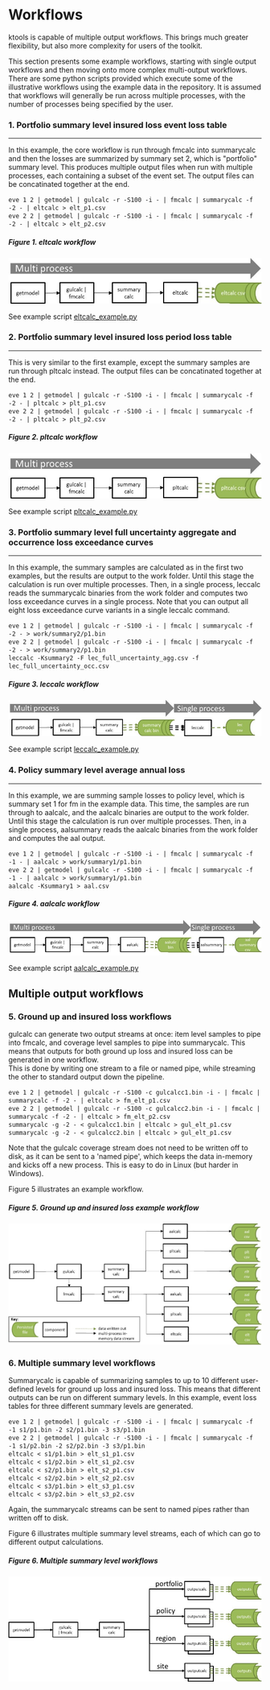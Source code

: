 # Workflows

ktools is capable of multiple output workflows. This brings much greater flexibility, but also more complexity for users of the toolkit.  

This section presents some example workflows, starting with single output workflows and then moving onto more complex multi-output workflows. There are some python scripts provided which execute some of the illustrative workflows using the example data in the repository.  It is assumed that workflows will generally be run across multiple processes, with the number of processes being specified by the user.

### 1. Portfolio summary level insured loss event loss table
***
In this example, the core workflow is run through fmcalc into summarycalc and then the losses are summarized by summary set 2, which is "portfolio" summary level.
This produces multiple output files when run with multiple processes, each containing a subset of the event set.  The output files can be concatinated together at the end.
```
eve 1 2 | getmodel | gulcalc -r -S100 -i - | fmcalc | summarycalc -f -2 - | eltcalc > elt_p1.csv
eve 2 2 | getmodel | gulcalc -r -S100 -i - | fmcalc | summarycalc -f -2 - | eltcalc > elt_p2.csv
```

##### Figure 1. eltcalc workflow
![alt text](../img/eltcalc.jpg "eltcalc workflow")

See example script [eltcalc_example.py](../../examples/eltcalc_example.py)

### 2. Portfolio summary level insured loss period loss table
***
This is very similar to the first example, except the summary samples are run through pltcalc instead.  The output files can be concatinated together at the end.
```
eve 1 2 | getmodel | gulcalc -r -S100 -i - | fmcalc | summarycalc -f -2 - | pltcalc > plt_p1.csv
eve 2 2 | getmodel | gulcalc -r -S100 -i - | fmcalc | summarycalc -f -2 - | pltcalc > plt_p2.csv
```

##### Figure 2. pltcalc workflow
![alt text](../img/pltcalc.jpg "eltcalc workflow")

See example script [pltcalc_example.py](../../examples/eltcalc_example.py)

### 3. Portfolio summary level full uncertainty aggregate and occurrence loss exceedance curves
***
In this example, the summary samples are calculated as in the first two examples, but the results are output to the work folder.  Until this stage the calculation is run over multiple processes. Then, in a single process, leccalc reads the summarycalc binaries from the work folder and computes two loss exceedance curves in a single process. Note that you can output all eight loss exceedance curve variants in a single leccalc command.
```
eve 1 2 | getmodel | gulcalc -r -S100 -i - | fmcalc | summarycalc -f -2 - > work/summary2/p1.bin
eve 2 2 | getmodel | gulcalc -r -S100 -i - | fmcalc | summarycalc -f -2 - > work/summary2/p1.bin
leccalc -Ksummary2 -F lec_full_uncertainty_agg.csv -f lec_full_uncertainty_occ.csv
```

##### Figure 3. leccalc workflow
![alt text](../img/leccalc.jpg "leccalc workflow")

See example script [leccalc_example.py](../../examples/leccalc_example.py)

### 4. Policy summary level average annual loss
***
In this example, we are summing sample losses to policy level, which is summary set 1 for fm in the example data. This time, the samples are run through to aalcalc, and the aalcalc binaries are output to the work folder.  Until this stage the calculation is run over multiple processes. Then, in a single process, aalsummary reads the aalcalc binaries from the work folder and computes the aal output. 
```
eve 1 2 | getmodel | gulcalc -r -S100 -i - | fmcalc | summarycalc -f -1 - | aalcalc > work/summary1/p1.bin
eve 2 2 | getmodel | gulcalc -r -S100 -i - | fmcalc | summarycalc -f -1 - | aalcalc > work/summary1/p1.bin
aalcalc -Ksummary1 > aal.csv
```

##### Figure 4. aalcalc workflow
![alt text](../img/aalcalc.jpg "aalcalc workflow")

See example script [aalcalc_example.py](../../examples/aalcalc_example.py)

## Multiple output workflows

### 5. Ground up and insured loss workflows
gulcalc can generate two output streams at once: item level samples to pipe into fmcalc, and coverage level samples to pipe into summarycalc. This means that outputs for both ground up loss and insured loss can be generated in one workflow.  
This is done by writing one stream to a file or named pipe, while streaming the other to standard output down the pipeline.

```
eve 1 2 | getmodel | gulcalc -r -S100 -c gulcalcc1.bin -i - | fmcalc | summarycalc -f -2 - | eltcalc > fm_elt_p1.csv
eve 2 2 | getmodel | gulcalc -r -S100 -c gulcalcc2.bin -i - | fmcalc | summarycalc -f -2 - | eltcalc > fm_elt_p2.csv
summarycalc -g -2 - < gulcalcc1.bin | eltcalc > gul_elt_p1.csv
summarycalc -g -2 - < gulcalcc2.bin | eltcalc > gul_elt_p1.csv
```
Note that the gulcalc coverage stream does not need to be written off to disk, as it can be sent to a 'named pipe', which keeps the data in-memory and kicks off a new process.  This is easy to do in Linux (but harder in Windows).

Figure 5 illustrates an example workflow.

##### Figure 5. Ground up and insured loss example workflow 
![alt text](../img/gulandfm.jpg "Ground up and insured loss workflow")

### 6. Multiple summary level workflows
Summarycalc is capable of summarizing samples to up to 10 different user-defined levels for ground up loss and insured loss. This means that different outputs can be run on different summary levels.  In this example, event loss tables for three different summary levels are generated.

```
eve 1 2 | getmodel | gulcalc -r -S100 -i - | fmcalc | summarycalc -f -1 s1/p1.bin -2 s2/p1.bin -3 s3/p1.bin
eve 2 2 | getmodel | gulcalc -r -S100 -i - | fmcalc | summarycalc -f -1 s1/p2.bin -2 s2/p2.bin -3 s3/p1.bin
eltcalc < s1/p1.bin > elt_s1_p1.csv
eltcalc < s1/p2.bin > elt_s1_p2.csv
eltcalc < s2/p1.bin > elt_s2_p1.csv
eltcalc < s2/p2.bin > elt_s2_p2.csv
eltcalc < s3/p1.bin > elt_s3_p1.csv
eltcalc < s3/p2.bin > elt_s3_p2.csv
```
Again, the summarycalc streams can be sent to named pipes rather than written off to disk.

Figure 6 illustrates multiple summary level streams, each of which can go to different output calculations.

##### Figure 6. Multiple summary level workflows 
![alt text](../img/summarycalc.jpg "Ground up and insured loss workflow")



